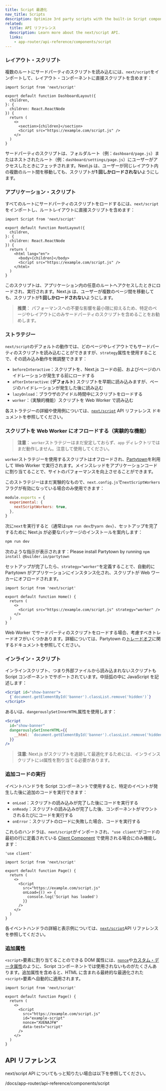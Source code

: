 ```yaml
---
title: Script 最適化
nav_title: Scripts
description: Optimize 3rd party scripts with the built-in Script component.
related:
  title: API リファレンス
  description: Learn more about the next/script API.
  links:
    - app-router/api-reference/components/script
---
```


### レイアウト・スクリプト

複数のルートにサードパーティのスクリプトを読み込むには、`next/script`をインポートして、レイアウト・コンポーネントに直接スクリプトを含めます：

```tsx title="app/dashboard/layout.tsx"
import Script from 'next/script'

export default function DashboardLayout({
  children,
}: {
  children: React.ReactNode
}) {
  return (
    <>
      <section>{children}</section>
      <Script src="https://example.com/script.js" />
    </>
  )
}
```

<!-- textlint-disable -->

サードパーティのスクリプトは、フォルダルート（例：`dashboard/page.js`）またはネストされたルート（例：`dashboard/settings/page.js`）にユーザーがアクセスしたときにフェッチされます。Next.js は、ユーザーが同じレイアウト内の複数のルート間を移動しても、スクリプトが**1 回しかロードされない**ようにします。

<!-- textlint-enable -->

### アプリケーション・スクリプト

すべてのルートにサードパーティのスクリプトをロードするには、`next/script`をインポートし、ルートレイアウトに直接スクリプトを含めます：

```tsx title="app/layout.tsx"
import Script from 'next/script'

export default function RootLayout({
  children,
}: {
  children: React.ReactNode
}) {
  return (
    <html lang="en">
      <body>{children}</body>
      <Script src="https://example.com/script.js" />
    </html>
  )
}
```

このスクリプトは、アプリケーション内の任意のルートへアクセスしたときにロードされ、実行されます。Next.js は、ユーザーが複数のページ間を移動しても、スクリプトが**1 回しかロードされない**ようにします。

> **推奨**： パフォーマンスへの不要な影響を最小限に抑えるため、特定のページやレイアウトにのみサードパーティのスクリプトを含めることをお勧めします。

### ストラテジー

`next/script`のデフォルトの動作では、どのページやレイアウトでもサードパーティのスクリプトを読み込むことができますが、`strategy`属性を使用することで、その読み込み動作を微調整できます：

- `beforeInteractive`：スクリプトを、Next.js コードの前、およびページのハイドレーションが発生する前にロードする
- `afterInteractive`: (**デフォルト**) スクリプトを早期に読み込みますが、ページのハイドレーションが発生した後に読み込む
- `lazyOnload`：ブラウザのアイドル時間中にスクリプトをロードする
- `worker`：（実験的機能）スクリプトを Web Worker で読み込む

各ストラテジーの詳細や使用例については、[`next/script`](/docs/app-router/api-reference/components/script#strategy) API リファレンス ドキュメントを参照してください。

### スクリプトを Web Worker にオフロードする（実験的な機能）

> **注意**： `worker`ストラテジーはまだ安定しておらず、`app` ディレクトリではまだ動作しません。注意して使用してください。

`worker`ストラテジーを使用するスクリプトはオフロードされ、[Partytown](https://partytown.builder.io/)を利用して Web Worker で実行されます。メインスレッドをアプリケーションコードに割り当てることで、サイトのパフォーマンスを向上させることができます。

このストラテジーはまだ実験的なもので、`next.config.js`で`nextScriptWorkers`フラグが有効になっている場合のみ使用できます：

```js title="next.config.js"
module.exports = {
  experimental: {
    nextScriptWorkers: true,
  },
}
```

次に`next`を実行すると（通常は`npm run dev`か`yarn dev`）、セットアップを完了するために Next.js が必要なパッケージのインストールを案内します：

```bash title="Terminal"
npm run dev
```

次のような指示が表示されます：Please install Partytown by running `npm install @builder.io/partytown`

セットアップが完了したら、`strategy="worker"`を定義することで、自動的に Partytown がアプリケーションにインスタンス化され、スクリプトが Web ワーカーにオフロードされます。

```tsx title="pages/home/tsx"
import Script from 'next/script'

export default function Home() {
  return (
    <>
      <Script src="https://example.com/script.js" strategy="worker" />
    </>
  )
}
```

Web Worker でサードパーティのスクリプトをロードする場合、考慮すべきトレードオフがいくつかあります。詳細については、Partytown の[トレードオフ](https://partytown.builder.io/trade-offs)に関するドキュメントを参照してください。

### インライン・スクリプト

インラインスクリプト、つまり外部ファイルから読み込まれないスクリプトも Script コンポーネントでサポートされています。中括弧の中に JavaScript を記述します：

```jsx
<Script id="show-banner">
  {`document.getElementById('banner').classList.remove('hidden')`}
</Script>
```

あるいは、`dangerouslySetInnerHTML`属性を使用します：

```jsx
<Script
  id="show-banner"
  dangerouslySetInnerHTML={{
    __html: `document.getElementById('banner').classList.remove('hidden')`,
  }}
/>
```

> **注意**: Next.js がスクリプトを追跡して最適化するためには、インラインスクリプトに`id`属性を割り当てる必要があります。

### 追加コードの実行

イベントハンドラを Script コンポーネントで使用すると、特定のイベントが発生した後に追加のコードを実行できます：

- `onLoad`：スクリプトの読み込みが完了した後にコードを実行する
- `onReady`：スクリプトの読み込みが完了した後、コンポーネントがマウントされるたびにコードを実行する
- `onError`：スクリプトのロードに失敗した場合、コードを実行する

これらのハンドラは、`next/script`がインポートされ、`"use client"`がコードの最初の行に定義されている [Client Component](/docs/app-router/building-your-application/rendering/client-components) で使用される場合にのみ機能します：

```tsx title="app/page.tsx"
'use client'

import Script from 'next/script'

export default function Page() {
  return (
    <>
      <Script
        src="https://example.com/script.js"
        onLoad={() => {
          console.log('Script has loaded')
        }}
      />
    </>
  )
}
```

各イベントハンドラの詳細と表示例については、[`next/script`](/docs/app-router/api-reference/components/script#onload)API リファレンスを参照してください。

### 追加属性

`<script>`要素に割り当てることのできる DOM 属性には、[`nonce`](https://developer.mozilla.org/en-US/docs/Web/HTML/Global_attributes/nonce)や[カスタム・データ属性](https://developer.mozilla.org/en-US/docs/Web/HTML/Global_attributes/data-*)のように、Script コンポーネントでは使用されないものがたくさんあります。追加属性を含めると、HTML に含まれる最終的な最適化された`<script>`要素へ自動的に適用されます。

```tsx title="app/page.tsx"
import Script from 'next/script'

export default function Page() {
  return (
    <>
      <Script
        src="https://example.com/script.js"
        id="example-script"
        nonce="XUENAJFW"
        data-test="script"
      />
    </>
  )
}
```

## API リファレンス

next/script API についてもっと知りたい場合は以下を参照してください。

/docs/app-router/api-reference/components/script

